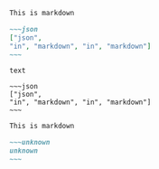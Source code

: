```markdown
This is markdown

~~~json
["json",
"in", "markdown", "in", "markdown"]
~~~
```

```unknown
text

~~~json
["json",
"in", "markdown", "in", "markdown"]
~~~
```

```markdown
This is markdown

~~~unknown
unknown
~~~
```
